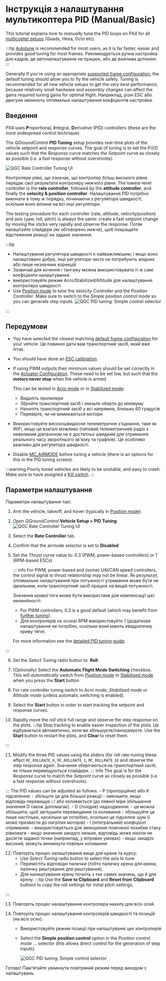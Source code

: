 # Інструкція з налаштування мультикоптера PID (Manual/Basic)

This tutorial explains how to _manually_ tune the PID loops on PX4 for all [multicopter setups](../airframes/airframe_reference.md#copter) (Quads, Hexa, Octo etc).

:::tip
[Autotune](../config/autotune_mc.md) is recommended for most users, as it is far faster, easier and provides good tuning for most frames.
Рекомендується ручна настройка для кадрів, де автоналаштування не працює, або де важлива дотюнінг.
:::

Generally if you're using an appropriate [supported frame configuration](../airframes/airframe_reference.md#copter), the default tuning should allow you to fly the vehicle safely.
Tuning is recommended for all new vehicle setups to get the _very best_ performance, because relatively small hardware and assembly changes can affect the gains required tuning gains for optimal flight.
Наприклад, різні ESC або двигуни змінюють оптимальні налаштування коефіцієнтів настройки.

## Введення

PX4 uses **P**roportional, **I**ntegral, **D**erivative (PID) controllers (these are the most widespread control technique).

The _QGroundControl_ **PID Tuning** setup provides real-time plots of the vehicle setpoint and response curves.
The goal of tuning is to set the P/I/D values such that the _Response_ curve matches the _Setpoint_ curve as closely as possible (i.e. a fast response without overshoots).

![QGC Rate Controller Tuning UI](../../assets/mc_pid_tuning/qgc_mc_pid_tuning_rate_controller.png)

Контролери рівні, що означає, що контролер більш високого рівня передає свої результати контролеру нижчого рівня.
The lowest-level controller is the **rate controller**, followed by the **attitude controller**, and finally the **velocity & position controller**.
Налаштування PID потрібно виконати в тому ж порядку, починаючи з регулятора швидкості, оскільки воно вплине на всі інші регулятори.

The testing procedure for each controller (rate, attitude, velocity/position) and axis (yaw, roll, pitch) is always the same: create a fast setpoint change by moving the sticks very rapidly and observe the response.
Потім налаштуйте слайдери (як обговорено нижче), щоб покращити відстеження реакції на задане значення.

:::tip

- Налаштування регулятора швидкості є найважливішим, і якщо воно налаштовано добре, інші регулятори часто не потребують жодних або лише незначних корекцій
- Зазвичай для кочення і тангажу можна використовувати ті ж самі коефіцієнти налаштування.
- використовуйте режим Acro/Stabilized/Altitude для налаштування контролера швидкості
- Use [Position mode](../flight_modes_mc/position.md) to tune the _Velocity Controller_ and the _Position Controller_.
  Make sure to switch to the _Simple position control_ mode so you can generate step inputs.
  ![QGC PID tuning: Simple control selector](../../assets/mc_pid_tuning/qgc_mc_pid_tuning_simple_control.png)

:::

## Передумови

- You have selected the closest matching [default frame configuration](../config/airframe.md) for your vehicle.
  Це повинно дати вам транспортний засіб, який вже літає.

- You should have done an [ESC calibration](../advanced_config/esc_calibration.md).

- If using PWM outputs their minimum values should be set correctly in the [Actuator Configuration](../config/actuators.md).
  These need to be set low, but such that the **motors never stop** when the vehicle is armed.

  This can be tested in [Acro mode](../flight_modes_mc/acro.md) or in [Stabilized mode](../flight_modes_mc/manual_stabilized.md):

  - Видаліть пропелери
  - Збройте транспортний засіб і знизьте оберти до мінімуму
  - Нахиліть транспортний засіб у всі напрямки, близько 60 градусів
  - Перевірте, чи не вимикаються мотори

- Використовуйте високошвидкісне телеметричне з'єднання, таке як WiFi, якщо це взагалі можливо (типовий телеметричний радіо з невеликим діапазоном не є достатньо швидким для отримання реального часу зворотнього зв'язку та графіків).
  Це особливо важливо для регулятора швидкості.

- Disable [MC_AIRMODE](../advanced_config/parameter_reference.md#MC_AIRMODE) before tuning a vehicle (there is an options for this in the PID tuning screen).

:::warning
Poorly tuned vehicles are likely to be unstable, and easy to crash.
Make sure to have assigned a [Kill switch](../config/safety.md#emergency-switches).
:::

## Параметри налаштування

Параметри налаштування такі:

1. Arm the vehicle, takeoff, and hover (typically in [Position mode](../flight_modes_mc/position.md)).

2. Open _QGroundControl_ **Vehicle Setup > PID Tuning**
   ![QGC Rate Controller Tuning UI](../../assets/mc_pid_tuning/qgc_mc_pid_tuning_rate_controller.png)

3. Select the **Rate Controller** tab.

4. Confirm that the airmode selector is set to **Disabled**

5. Set the _Thrust curve_ value to: 0.3 (PWM, power-based controllers) or 1 (RPM-based ESCs)

   ::: info
   For PWM, power-based and (some) UAVCAN speed controllers, the control signal to thrust relationship may not be linear.
   Як результат, оптимальне налаштування при потужності утримання може бути не ідеальним, коли транспортний засіб працює на вищій потужності.

   Значення кривої тяги може бути використане для компенсації цієї нелинійності:

   - For PWM controllers, 0.3 is a good default (which may benefit from [further tuning](../config_mc/pid_tuning_guide_multicopter.md#thrust-curve)).
   - Для контролерів на основі RPM використовуйте 1 (додаткове налаштування не потрібно, оскільки вони мають квадратичну криву тяги).

   For more information see the [detailed PID tuning guide](../config_mc/pid_tuning_guide_multicopter.md#thrust-curve).

:::

6. Set the _Select Tuning_ radio button to: **Roll**.

7. (Optionally) Select the **Automatic Flight Mode Switching** checkbox.
   This will _automatically_ switch from [Position mode](../flight_modes_mc/position.md) to [Stabilised mode](../flight_modes_mc/manual_stabilized.md) when you press the **Start** button

8. For rate controller tuning switch to _Acro mode_, _Stabilized mode_ or _Altitude mode_ (unless automatic switching is enabled).

9. Select the **Start** button in order to start tracking the setpoint and response curves.

10. Rapidly move the _roll stick_ full range and observe the step response on the plots.
    :::tip
    Stop tracking to enable easier inspection of the plots.
    Це відбувається автоматично, коли ви збільшуєте/панорамуєте.
    Use the **Start** button to restart the plots, and **Clear** to reset them.

:::

11. Modify the three PID values using the sliders (for roll rate-tuning these affect `MC_ROLLRATE_K`, `MC_ROLLRATE_I`, `MC_ROLLRATE_D`) and observe the step response again.
    Значення зберігаються на транспортний засіб, як тільки переміщуються слайдери.
    ::: info
    The goal is for the _Response_ curve to match the _Setpoint_ curve as closely as possible (i.e. a fast response without overshoots).

:::
    The PID values can be adjusted as follows:
    - P (пропорційне) або К підсилення:
      - збільште це для більшої реакції
      - зменшити, якщо відповідь перевищує і / або коливається (до певної міри збільшення значення D також допомагає).
    - D (похідне) надходження:
      - це можна збільшити, щоб заглушити перевищення та коливання
      - збільшуйте це лише настільки, наскільки це потрібно, оскільки це підсилює шум (і може призвести до нагрітих моторів)
    - I (інтегральний) коефіцієнт отримання:
      - використовується для зменшення поміченої похибки стану рівноваги
      - якщо значення занадто низьке, відповідь може ніколи не досягти заданої точки (наприклад, у вітрових умовах)
      - якщо занадто високий, можуть виникнути повільні коливання

12. Повторіть процес налаштування вище для крена та курсу:
    - Use _Select Tuning_ radio button to select the axis to tune
    - Перемістіть відповідні палички (тобто паличку крена для крена, паличку риштування для риштування).
    - Для налаштування крену почніть з тих самих значень, що й для крену.
      :::tip
      Use the **Save to Clipboard** and **Reset from Clipboard** buttons to copy the roll settings for initial pitch settings.

:::

13. Повторіть процес налаштування контролера нахилу для всіх осей.

14. Повторіть процес налаштування контролерів швидкості та позицій (на всіх осях).

    - Використовуйте режим позиції при налаштуванні цих контролерів
    - Select the **Simple position control** option in the _Position control mode ..._ selector (this allows direct control for the generation of step inputs)

      ![QGC PID tuning: Simple control selector](../../assets/mc_pid_tuning/qgc_mc_pid_tuning_simple_control.png)

Готово!
Пам'ятайте увімкнути повітряний режим перед виходом з налаштувань.
